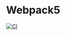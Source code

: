 # Webpack5

[![CI](https://github.com/MiXACT/env/actions/workflows/web.yml/badge.svg)](https://github.com/MiXACT/env/actions/workflows/web.yml)